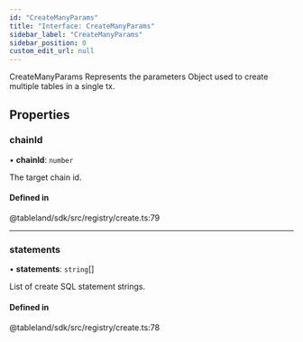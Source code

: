 ```yaml
---
id: "CreateManyParams"
title: "Interface: CreateManyParams"
sidebar_label: "CreateManyParams"
sidebar_position: 0
custom_edit_url: null
---
```


CreateManyParams Represents the parameters Object used to create multiple tables in a single tx.

## Properties

### chainId

• **chainId**: `number`

The target chain id.

#### Defined in

@tableland/sdk/src/registry/create.ts:79

___

### statements

• **statements**: `string`[]

List of create SQL statement strings.

#### Defined in

@tableland/sdk/src/registry/create.ts:78

